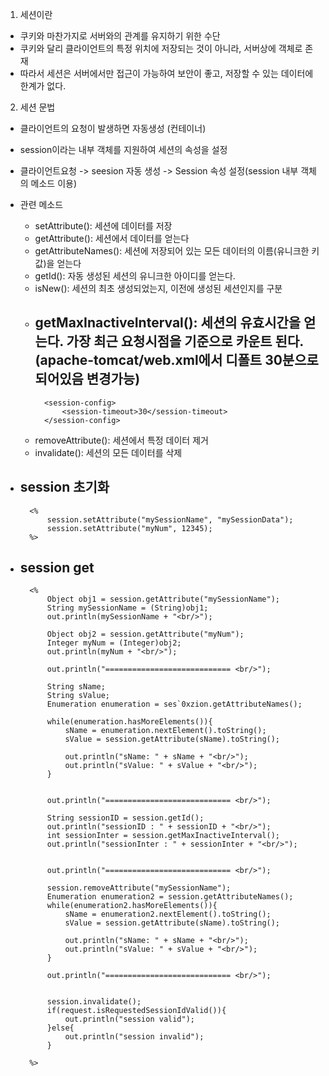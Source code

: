 1. 세션이란
- 쿠키와 마찬가지로 서버와의 관계를 유지하기 위한 수단
- 쿠키와 달리 클라이언트의 특정 위치에 저장되는 것이 아니라, 서버상에 객체로 존재
- 따라서 세션은 서버에서만 접근이 가능하여 보안이 좋고, 저장할 수 있는 데이터에 한계가 없다.

2. 세션 문법
- 클라이언트의 요청이 발생하면 자동생성 (컨테이너)
- session이라는 내부 객체를 지원하여 세션의 속성을 설정
- 클라이언트요청 -> seesion 자동 생성 -> Session 속성 설정(session 내부 객체의 메소드 이용)

- 관련 메소드
    - setAttribute(): 세션에 데이터를 저장
    - getAttribute(): 세션에서 데이터를 얻는다
    - getAttributeNames(): 세션에 저장되어 있는 모든 데이터의 이름(유니크한 키값)을 얻는다
    - getId(): 자동 생성된 세션의 유니크한 아이디를 얻는다.
    - isNew(): 세션의 최초 생성되었는지, 이전에 생성된 세션인지를 구분
    - getMaxInactiveInterval(): 세션의 유효시간을 얻는다. 가장 최근 요청시점을 기준으로 카운트 된다.(apache-tomcat/web.xml에서 디폴트 30분으로 되어있음 변경가능)
        - 
            <session-config>
                <session-timeout>30</session-timeout>
            </session-config>
    - removeAttribute(): 세션에서 특정 데이터 제거
    - invalidate(): 세션의 모든 데이터를 삭제

- session 초기화
    - 
        <%
            session.setAttribute("mySessionName", "mySessionData");
            session.setAttribute("myNum", 12345);
        %>

- session get
    - 
        <%
            Object obj1 = session.getAttribute("mySessionName");
            String mySessionName = (String)obj1;
            out.println(mySessionName + "<br/>");
            
            Object obj2 = session.getAttribute("myNum");
            Integer myNum = (Integer)obj2;
            out.println(myNum + "<br/>");
            
            out.println("============================ <br/>");
            
            String sName;
            String sValue;
            Enumeration enumeration = ses`0xzion.getAttributeNames();
            
            while(enumeration.hasMoreElements()){
                sName = enumeration.nextElement().toString();
                sValue = session.getAttribute(sName).toString();
                
                out.println("sName: " + sName + "<br/>");
                out.println("sValue: " + sValue + "<br/>");
            }
            
            
            out.println("============================ <br/>");
            
            String sessionID = session.getId();
            out.println("sessionID : " + sessionID + "<br/>");
            int sessionInter = session.getMaxInactiveInterval();
            out.println("sessionInter : " + sessionInter + "<br/>");
            
            
            out.println("============================ <br/>");
            
            session.removeAttribute("mySessionName");
            Enumeration enumeration2 = session.getAttributeNames();
            while(enumeration2.hasMoreElements()){
                sName = enumeration2.nextElement().toString();
                sValue = session.getAttribute(sName).toString();
                
                out.println("sName: " + sName + "<br/>");
                out.println("sValue: " + sValue + "<br/>");
            }
            
            out.println("============================ <br/>");
            
            
            session.invalidate();
            if(request.isRequestedSessionIdValid()){
                out.println("session valid");
            }else{
                out.println("session invalid");
            }
        
	    %>